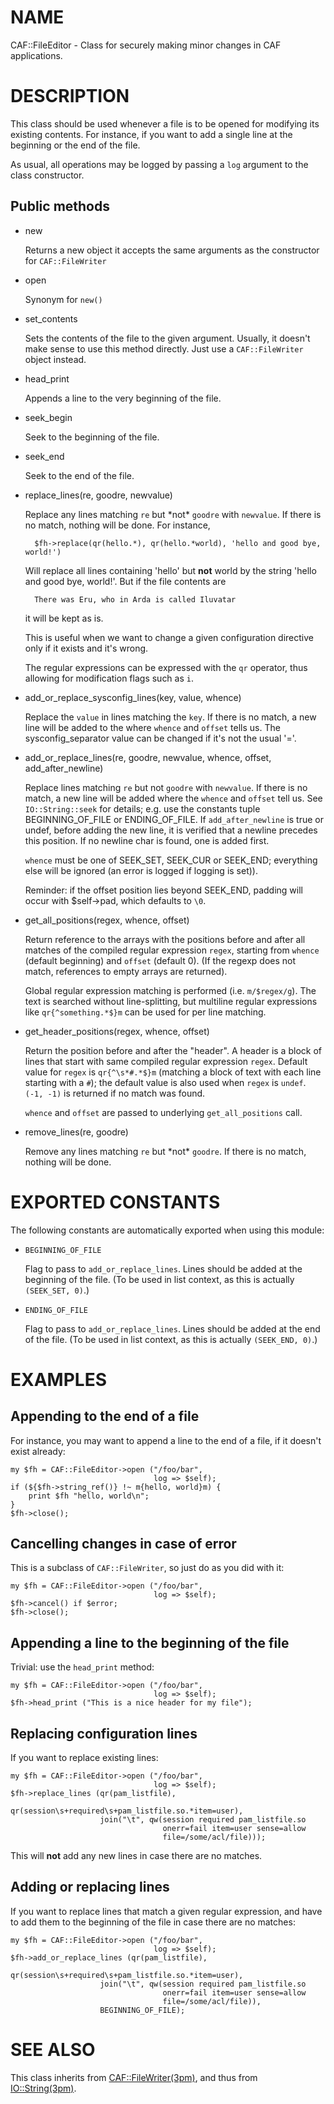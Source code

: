# NAME

CAF::FileEditor - Class for securely making minor changes in CAF
applications.

# DESCRIPTION

This class should be used whenever a file is to be opened for
modifying its existing contents. For instance, if you want to add a
single line at the beginning or the end of the file.

As usual, all operations may be logged by passing a `log` argument to
the class constructor.

## Public methods

- new

    Returns a new object it accepts the same arguments as the constructor
    for `CAF::FileWriter`

- open

    Synonym for `new()`

- set\_contents

    Sets the contents of the file to the given argument. Usually, it
    doesn't make sense to use this method directly. Just use a
    `CAF::FileWriter` object instead.

- head\_print

    Appends a line to the very beginning of the file.

- seek\_begin

    Seek to the beginning of the file.

- seek\_end

    Seek to the end of the file.

- replace\_lines(re, goodre, newvalue)

    Replace any lines matching `re` but \*not\* `goodre` with
    `newvalue`. If there is no match, nothing will be done. For instance,

        $fh->replace(qr(hello.*), qr(hello.*world), 'hello and good bye, world!')

    Will replace all lines containing 'hello' but **not** world by the
    string 'hello and good bye, world!'. But if the file contents are

        There was Eru, who in Arda is called Iluvatar

    it will be kept as is.

    This is useful when we want to change a given configuration directive
    only if it exists and it's wrong.

    The regular expressions can be expressed with the `qr` operator, thus
    allowing for modification flags such as `i`.

- add\_or\_replace\_sysconfig\_lines(key, value, whence)

    Replace the `value` in lines matching the `key`. If
    there is no match, a new line will be added to the where `whence` 
    and `offset` tells us.
    The sysconfig\_separator value can be changed if it's not the usual '='.

- add\_or\_replace\_lines(re, goodre, newvalue, whence, offset, add\_after\_newline)

    Replace lines matching `re` but not `goodre` with `newvalue`. If
    there is no match, a new line will be added where the `whence`
    and `offset` tell us. See `IO::String::seek` 
    for details; e.g. use the constants tuple 
    BEGINNING\_OF\_FILE or ENDING\_OF\_FILE.
    If `add_after_newline` is true or undef, before adding the new line,
    it is verified that a newline precedes this position. If no newline
    char is found, one is added first.

    `whence` must be one of SEEK\_SET, SEEK\_CUR or SEEK\_END; 
    everything else will be ignored (an error is logged if 
    logging is set)). 

    Reminder: if the offset position lies beyond SEEK\_END, padding will 
    occur with $self->pad, which defaults to `\0`.

- get\_all\_positions(regex, whence, offset)

    Return reference to the arrays with the positions 
    before and after all matches of the compiled regular expression 
    `regex`, starting from `whence` (default 
    beginning) and `offset` (default 0). (If the regexp 
    does not match, references to empty arrays are returned).

    Global regular expression matching is performed (i.e. `m/$regex/g`). 
    The text is searched without line-splitting, but multiline regular 
    expressions like `qr{^something.*$}m` can be used for per line matching.

- get\_header\_positions(regex, whence, offset)

    Return the position before and after the "header".
    A header is a block of lines that start with same 
    compiled regular expression `regex`. 
    Default value for `regex` is `qr{^\s*#.*$}m`
    (matching a block of text with each line starting with a `#`); 
    the default value is also used when `regex` is `undef`. 
    `(-1, -1)` is returned if no match was found.

    `whence` and `offset` are passed to underlying `get_all_positions`
    call.

- remove\_lines(re, goodre)

    Remove any lines matching `re` but \*not\* `goodre`.
    If there is no match, nothing will be done.

# EXPORTED CONSTANTS

The following constants are automatically exported when using this module:

- `BEGINNING_OF_FILE`

    Flag to pass to `add_or_replace_lines`. Lines should be added at the
    beginning of the file. (To be used in list context, as this is actually 
    `(SEEK_SET, 0)`.)

- `ENDING_OF_FILE`

    Flag to pass to `add_or_replace_lines`. Lines should be added at the
    end of the file. (To be used in list context, as this is actually 
    `(SEEK_END, 0)`.)

# EXAMPLES

## Appending to the end of a file

For instance, you may want to append a line to the end of a file, if
it doesn't exist already:

    my $fh = CAF::FileEditor->open ("/foo/bar",
                                    log => $self);
    if (${$fh->string_ref()} !~ m{hello, world}m) {
        print $fh "hello, world\n";
    }
    $fh->close();

## Cancelling changes in case of error

This is a subclass of `CAF::FileWriter`, so just do as you did with
it:

    my $fh = CAF::FileEditor->open ("/foo/bar",
                                    log => $self);
    $fh->cancel() if $error;
    $fh->close();

## Appending a line to the beginning of the file

Trivial: use the `head_print` method:

    my $fh = CAF::FileEditor->open ("/foo/bar",
                                    log => $self);
    $fh->head_print ("This is a nice header for my file");

## Replacing configuration lines

If you want to replace existing lines:

    my $fh = CAF::FileEditor->open ("/foo/bar",
                                    log => $self);
    $fh->replace_lines (qr(pam_listfile),
                        qr(session\s+required\s+pam_listfile.so.*item=user),
                        join("\t", qw(session required pam_listfile.so
                                      onerr=fail item=user sense=allow
                                      file=/some/acl/file)));

This will **not** add any new lines in case there are no matches.

## Adding or replacing lines

If you want to replace lines that match a given regular expression,
and have to add them to the beginning of the file in case there are no
matches:

    my $fh = CAF::FileEditor->open ("/foo/bar",
                                    log => $self);
    $fh->add_or_replace_lines (qr(pam_listfile),
                        qr(session\s+required\s+pam_listfile.so.*item=user),
                        join("\t", qw(session required pam_listfile.so
                                      onerr=fail item=user sense=allow
                                      file=/some/acl/file)),
                        BEGINNING_OF_FILE);

# SEE ALSO

This class inherits from [CAF::FileWriter(3pm)](http://man.he.net/man3pm/CAF::FileWriter), and thus from
[IO::String(3pm)](http://man.he.net/man3pm/IO::String).
